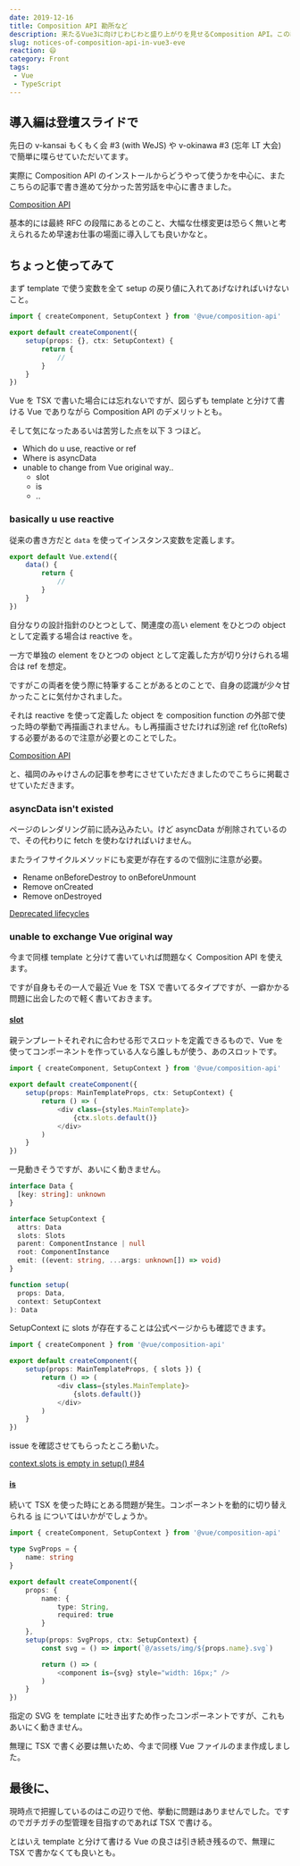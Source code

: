 ```yaml
---
date: 2019-12-16
title: Composition API 勘所など
description: 来たるVue3に向けじわじわと盛り上がりを見せるComposition API。この導入にあたって気付いたこと、今後に活かしたいことを軽く記録しておきます。
slug: notices-of-composition-api-in-vue3-eve
reaction: 😄
category: Front
tags: 
 - Vue
 - TypeScript
---
```


## 導入編は登壇スライドで

先日の v-kansai もくもく会 #3 (with WeJS) や v-okinawa #3 (忘年 LT 大会) で簡単に喋らせていただいてます。

実際に Composition API のインストールからどうやって使うかを中心に、またこちらの記事で書き進めて分かった苦労話を中心に書きました。

<a class="link-preview" href="https://slides.com/jiyuujin/composition-api-in-vue3-eve">Composition API</a>

基本的には最終 RFC の段階にあるとのこと、大幅な仕様変更は恐らく無いと考えられるため早速お仕事の場面に導入しても良いかなと。

## ちょっと使ってみて

まず template で使う変数を全て setup の戻り値に入れてあげなければいけないこと。

```ts
import { createComponent, SetupContext } from '@vue/composition-api'

export default createComponent({
    setup(props: {}, ctx: SetupContext) {
        return {
            //
        }
    }
})
```

Vue を TSX で書いた場合には忘れないですが、図らずも template と分けて書ける Vue でありながら Composition API のデメリットとも。

そして気になったあるいは苦労した点を以下 3 つほど。

- Which do u use, reactive or ref
- Where is asyncData
- unable to change from Vue original way..
   - slot
   - is
   - ..

### basically u use reactive

従来の書き方だと `data` を使ってインスタンス変数を定義します。

```ts
export default Vue.extend({
    data() {
        return {
            //
        }
    }
})
```

自分なりの設計指針のひとつとして、関連度の高い element をひとつの object として定義する場合は reactive を。

一方で単独の element をひとつの object として定義した方が切り分けられる場合は ref を想定。

ですがこの両者を使う際に特筆することがあるとのことで、自身の認識が少々甘かったことに気付かされました。

それは reactive を使って定義した object を composition function の外部で使った時の挙動で再描画されません。もし再描画させたければ別途 ref 化(toRefs)する必要があるので注意が必要とのことでした。

<a class="link-preview" href="https://mya-ake.com/posts/vue-composition-api-columns/">Composition API</a>

と、福岡のみゃけさんの記事を参考にさせていただきましたのでこちらに掲載させていただきます。

### asyncData isn't existed

ページのレンダリング前に読み込みたい。けど asyncData が削除されているので、その代わりに fetch を使わなければいけません。

またライフサイクルメソッドにも変更が存在するので個別に注意が必要。

- Rename onBeforeDestroy to onBeforeUnmount
- Remove onCreated
- Remove onDestroyed

<a class="link-preview" href="https://github.com/vuejs/composition-api/commit/9d8855a4a293321075c93b15d631a43681c2605b">Deprecated lifecycles</a>

### unable to exchange Vue original way

今まで同様 template と分けて書いていれば問題なく Composition API を使えます。

ですが自身もその一人で最近 Vue を TSX で書いてるタイプですが、一癖かかる問題に出会したので軽く書いておきます。

#### [slot](https://jp.vuejs.org/v2/guide/components-slots.html)

親テンプレートそれぞれに合わせる形でスロットを定義できるもので、Vue を使ってコンポーネントを作っている人なら誰しもが使う、あのスロットです。

```ts
import { createComponent, SetupContext } from '@vue/composition-api'

export default createComponent({
    setup(props: MainTemplateProps, ctx: SetupContext) {
        return () => (
            <div class={styles.MainTemplate}>
                {ctx.slots.default()}
            </div>
        )
    }
})
```

一見動きそうですが、あいにく動きません。

```ts
interface Data {
  [key: string]: unknown
}

interface SetupContext {
  attrs: Data
  slots: Slots
  parent: ComponentInstance | null
  root: ComponentInstance
  emit: ((event: string, ...args: unknown[]) => void)
}

function setup(
  props: Data,
  context: SetupContext
): Data
```

SetupContext に slots が存在することは公式ページからも確認できます。

```ts
import { createComponent } from '@vue/composition-api'

export default createComponent({
    setup(props: MainTemplateProps, { slots }) {
        return () => (
            <div class={styles.MainTemplate}>
                {slots.default()}
            </div>
        )
    }
})
```

issue を確認させてもらったところ動いた。

<a class="link-preview" href="https://github.com/vuejs/composition-api/issues/84">context.slots is empty in setup() #84</a>

#### [is](https://jp.vuejs.org/v2/api/#is)

続いて TSX を使った時にとある問題が発生。コンポーネントを動的に切り替えられる [is](https://jp.vuejs.org/v2/api/#is) についてはいかがでしょうか。

```ts
import { createComponent, SetupContext } from '@vue/composition-api'

type SvgProps = {
    name: string
}

export default createComponent({
    props: {
        name: {
            type: String,
            required: true
        }
    },
    setup(props: SvgProps, ctx: SetupContext) {
        const svg = () => import(`@/assets/img/${props.name}.svg`)

        return () => (
            <component is={svg} style="width: 16px;" />
        )
    }
})
```

指定の SVG を template に吐き出すため作ったコンポーネントですが、これもあいにく動きません。

無理に TSX で書く必要は無いため、今まで同様 Vue ファイルのまま作成しました。

## 最後に、

現時点で把握しているのはこの辺りで他、挙動に問題はありませんでした。ですのでガチガチの型管理を目指すのであれば TSX で書ける。

とはいえ template と分けて書ける Vue の良さは引き続き残るので、無理に TSX で書かなくても良いとも。

